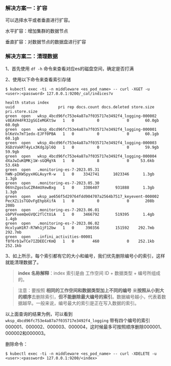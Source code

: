 ### 解决方案一：扩容

可以选择水平或者垂直进行扩容。

水平扩容：增加集群的数据节点

垂直扩容：对数据节点的数据盘进行扩容

### 解决方案二：清理数据

1、首先使用 `df -h` 命令来查看对应es的磁盘空间，确定是否打满

2、使用以下命令来查看索引存储

```shell
$ kubectl exec -ti -n middleware <es_pod_name> -- curl -XGET -u <user>:<password> 127.0.0.1:9200/_cat/indices?v

health status index                                                                                 uuid                   pri rep docs.count docs.deleted store.size pri.store.size
green  open   wksp_4bcd96fc753e4a87a7f035717e3492f4_logging-000002                                 v8EAVH4FR32gSGIeMGKtSw   1   0          0            0       60.0gb           60.0gb
green  open   wksp_4bcd96fc753e4a87a7f035717e3492f4_logging-000001                                 blKeVx7mT1edx-EJFf0PBA   1   0          0            0       60.1gb           60.1gb
green  open   wksp_4bcd96fc753e4a87a7f035717e3492f4_logging-000003                                 XGDzVakRT4yLx3KdgJpl6Q   1   0          0            0       59.9gb           59.9gb
green  open   wksp_4bcd96fc753e4a87a7f035717e3492f4_logging-000004                                 dXaJwIuKQMKj1W-sGQMgYA   1   0          8            0     53.6kb         53.6kb
green  open   .monitoring-es-7-2023.05.31                                                           hWN-pIKWSpyxHGLAuyrR-w   1   0    3342741      1023346      1.3gb          1.3gb
green  open   .monitoring-es-7-2023.05.30                                                           06VnZgosSuCZR4mUXewBxg   1   0    3386407       931888      1.3gb          1.3gb
green  open   wksp_ae656f5d29764fdd904707a2564b7517_keyevent-000002                                 PecXZi1sTGOvFgEhpbXifA   1   0          0            0       208b           208b
green  open   .monitoring-es-7-2023.06.01                                                           obPVFxemQeGVQC2flCtUiA   1   0    3466792       519395      1.4gb          1.4gb
green  open   .monitoring-es-7-2023.06.02                                                           HcxlyaH1R7-R7Wh1jF12bw   1   0     390356       151592    292.7mb        292.7mb
green  open   .infini_activities-00001                                                              f8f6rb1wTCe7IZDEECrKmQ   1   0        460            0    252.1kb        252.1kb
```

3、如上所示，每个索引都有它的大小和编号，我们优先删除编号小的索引，这样就能清理数据了。

> **index 名称解释**：index 索引是由 工作空间 ID + 数据类型 + 编号所组成的。

> 注意：要按照 **相同的工作空间和数据类型加上不同的编号** 来**按照从小到大的顺序**去删除索引，**但不能删除最大编号的索引**。数据编号越小，代表着数据越早。一般来说，编号最大的索引是正在写入数据的索引。

以上面查询的结果为例，可以看到 `wksp_4bcd96fc753e4a87a7f035717e3492f4_logging` 带有四个编号的索引000001、000002、000003、000004，这时候最多可按照顺序删除000001、000002和000003。

删除命令：

```shell
$ kubectl exec -ti -n middleware <es_pod_name> -- curl -XDELETE -u <user>:<password> 127.0.0.1:9200/<index>
```
